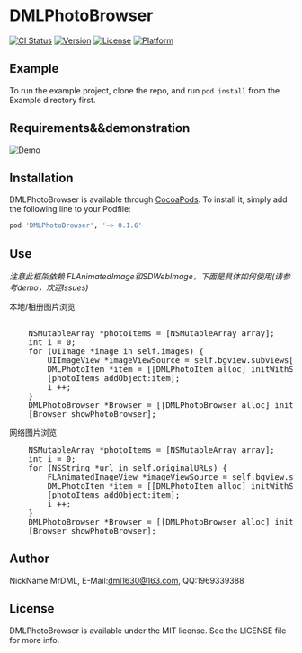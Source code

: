 # DMLPhotoBrowser

[![CI Status](http://img.shields.io/travis/MrDML/DMLPhotoBrowser.svg?style=flat)](https://travis-ci.org/MrDML/DMLPhotoBrowser)
[![Version](https://img.shields.io/cocoapods/v/DMLPhotoBrowser.svg?style=flat)](http://cocoapods.org/pods/DMLPhotoBrowser)
[![License](https://img.shields.io/cocoapods/l/DMLPhotoBrowser.svg?style=flat)](http://cocoapods.org/pods/DMLPhotoBrowser)
[![Platform](https://img.shields.io/cocoapods/p/DMLPhotoBrowser.svg?style=flat)](http://cocoapods.org/pods/DMLPhotoBrowser)

## Example

To run the example project, clone the repo, and run `pod install` from the Example directory first.

## Requirements&&demonstration
![Demo](https://github.com/MrDML/DMLPhotoBrowser/blob/master/photo.gif)


## Installation

DMLPhotoBrowser is available through [CocoaPods](http://cocoapods.org). To install
it, simply add the following line to your Podfile:

```ruby
pod 'DMLPhotoBrowser', '~> 0.1.6'
```

## Use
*注意此框架依赖 FLAnimatedImage和SDWebImage，下面是具体如何使用(请参考demo，欢迎Issues)*
<p>本地/相册图片浏览</p>
<pre> 
    NSMutableArray *photoItems = [NSMutableArray array];
    int i = 0;
    for (UIImage *image in self.images) {
        UIImageView *imageViewSource = self.bgview.subviews[i];
        DMLPhotoItem *item = [[DMLPhotoItem alloc] initWithSourceView:imageViewSource image:image];
        [photoItems addObject:item];
        i ++;
    }
    DMLPhotoBrowser *Browser = [[DMLPhotoBrowser alloc] initWithPhotoItems:photoItems selectedIndex:imageView.tag];
    [Browser showPhotoBrowser];
</pre>
<p>网络图片浏览</p>
<pre>
    NSMutableArray *photoItems = [NSMutableArray array];
    int i = 0;
    for (NSString *url in self.originalURLs) { 
        FLAnimatedImageView *imageViewSource = self.bgview.subviews[i];
        DMLPhotoItem *item = [[DMLPhotoItem alloc] initWithSourceView:imageViewSource thumbImage:imageViewSource.image       imageUrl:[NSURL URLWithString:url]];
        [photoItems addObject:item];
        i ++;
    }
    DMLPhotoBrowser *Browser = [[DMLPhotoBrowser alloc] initWithPhotoItems:photoItems selectedIndex:imageView.tag];
    [Browser showPhotoBrowser];
</pre>

## Author

NickName:MrDML, E-Mail:dml1630@163.com, QQ:1969339388

## License

DMLPhotoBrowser is available under the MIT license. See the LICENSE file for more info.
